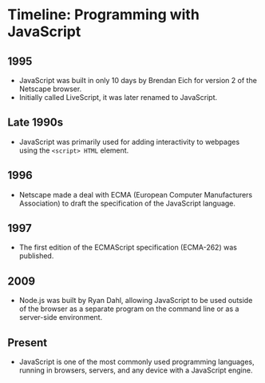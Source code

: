 # Timeline: Programming with JavaScript

## 1995
- JavaScript was built in only 10 days by Brendan Eich for version 2 of the Netscape browser.
- Initially called LiveScript, it was later renamed to JavaScript.

## Late 1990s
- JavaScript was primarily used for adding interactivity to webpages using the `<script> HTML` element.

## 1996
- Netscape made a deal with ECMA (European Computer Manufacturers Association) to draft the specification of the JavaScript language.

## 1997
- The first edition of the ECMAScript specification (ECMA-262) was published.

## 2009
- Node.js was built by Ryan Dahl, allowing JavaScript to be used outside of the browser as a separate program on the command line or as a server-side environment.

## Present
- JavaScript is one of the most commonly used programming languages, running in browsers, servers, and any device with a JavaScript engine.